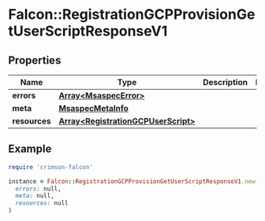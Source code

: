 # Falcon::RegistrationGCPProvisionGetUserScriptResponseV1

## Properties

| Name | Type | Description | Notes |
| ---- | ---- | ----------- | ----- |
| **errors** | [**Array&lt;MsaspecError&gt;**](MsaspecError.md) |  |  |
| **meta** | [**MsaspecMetaInfo**](MsaspecMetaInfo.md) |  |  |
| **resources** | [**Array&lt;RegistrationGCPUserScript&gt;**](RegistrationGCPUserScript.md) |  |  |

## Example

```ruby
require 'crimson-falcon'

instance = Falcon::RegistrationGCPProvisionGetUserScriptResponseV1.new(
  errors: null,
  meta: null,
  resources: null
)
```

